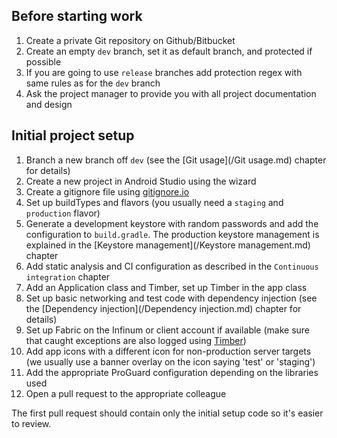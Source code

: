 ## Before starting work

1. Create a private Git repository on Github/Bitbucket
2. Create an empty `dev` branch, set it as default branch, and protected if possible
3. If you are going to use `release` branches add protection regex with same rules as for the `dev` branch 
4. Ask the project manager to provide you with all project documentation and design

## Initial project setup

1. Branch a new branch off `dev` (see the [Git usage](/Git usage.md) chapter for details)
2. Create a new project in Android Studio using the wizard
3. Create a gitignore file using [gitignore.io](https://www.gitignore.io/)
4. Set up buildTypes and flavors (you usually need a `staging` and `production` flavor)
5. Generate a development keystore with random passwords and add the configuration to `build.gradle`. The production keystore management is explained in the [Keystore management](/Keystore management.md) chapter
6. Add static analysis and CI configuration as described in the `Continuous integration` chapter
7. Add an Application class and Timber, set up Timber in the app class
8. Set up basic networking and test code with dependency injection (see the [Dependency injection](/Dependency injection.md) chapter for details)
9. Set up Fabric on the Infinum or client account if available (make sure that caught exceptions are also logged using [Timber](https://github.com/JakeWharton/timber))
10. Add app icons with a different icon for non-production server targets (we usually use a banner overlay on the icon saying 'test' or 'staging')
11. Add the appropriate ProGuard configuration depending on the libraries used
12. Open a pull request to the appropriate colleague

The first pull request should contain only the initial setup code so it's easier to review.
